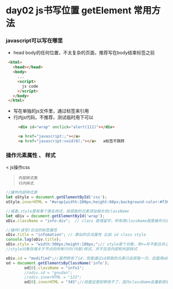 # day02 js书写位置 getElement 常用方法

### javascript可以写在哪里
* head body的任何位置，不太复杂的页面，推荐写在body结束标签之前
 ```html
  <html>
    <head></head>
    <body>
      ...
      <script>
        js code
      </script>
    </body>
  </html>
  ```
* 写在单独的js文件里，通过标签<script src="path/fileName.js" ></script>来引用
* 行内js代码，不推荐，测试临时用下可以
  ```HTML
    <div id="wrap" onclick="alert(111)"></div>

    <a href="javascript:;"></a>       
    <a href="javascript:void(0);"></a>   a标签不跳转
    ```
### 操作元素属性 、 样式
< js操作css
>     内部样式表
>     行内样式

```javascript
//操作内部样式表
let oStyle = document.getElementById('css');
oStyle.innerHTML = "#wrap{width:200px;height:60px;background-color:#f36;}";

//或者,style里有某个类名样式，给获取的元素添加相关的className
let oDiv = document.getElementById('wrap');
oDiv.className = "info-div";  // class 是保留字，所有用className就是操作元素的class属性

//操作(读写)合法的标签属性
oDiv.title = "infomation"; // 类似的合法属性 比如 id class style
console.log(oDiv.title);
oDiv.style = "width:300px;height:100px;";// style是个对象，用+=并不能合并之前存在行内的style，
//style对象存储关于节点的所有行内(内联)样式，并不包含内部和外部样式

oDiv.id = "modified";//虽然修改了id，但是通过id获取的元素只会获取一次，后面用oDiv还是代表原来的
od = document.getElementsByClassName('info');
		od[0].className = "info1";
		//odiv.id = "goudan";
		//odiv.innerHTML = "123";
		od[0].innerHTML = "345";//但是这里却修改不了，因为className会重新获取，
```
